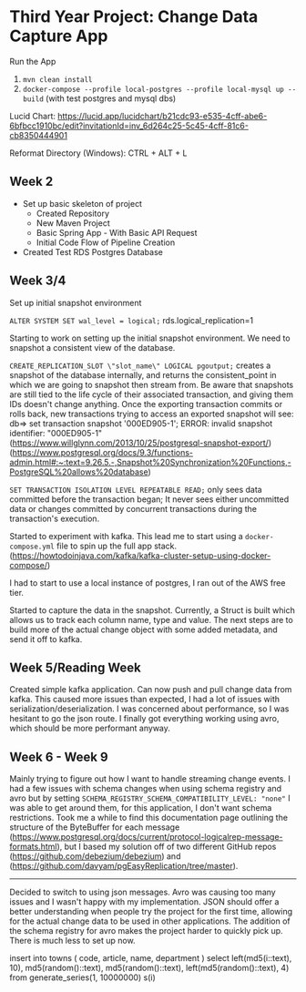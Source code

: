 # Third Year Project: Change Data Capture App

Run the App
1. `mvn clean install`
2. `docker-compose --profile local-postgres --profile local-mysql up --build` (with test postgres and mysql dbs)

Lucid Chart: https://lucid.app/lucidchart/b21cdc93-e535-4cff-abe6-6bfbcc1910bc/edit?invitationId=inv_6d264c25-5c45-4cff-81c6-cb8350444901

Reformat Directory (Windows): CTRL + ALT + L

## Week 2

 - Set up basic skeleton of project
   - Created Repository
   - New Maven Project
   - Basic Spring App - With Basic API Request
   - Initial Code Flow of Pipeline Creation
 - Created Test RDS Postgres Database


## Week 3/4

Set up initial snapshot environment

`ALTER SYSTEM SET wal_level = logical;`
rds.logical_replication=1

Starting to work on setting up the initial snapshot environment. We need to snapshot a consistent view of the database.

`CREATE_REPLICATION_SLOT \"slot_name\" LOGICAL pgoutput;` creates a snapshot of the database internally, and returns the consistent_point in which we are going to snapshot then stream from.
Be aware that snapshots are still tied to the life cycle of their associated transaction, and giving them IDs doesn't change anything. 
Once the exporting transaction commits or rolls back, new transactions trying to access an exported snapshot will see:
db=> set transaction snapshot '000ED905-1';
ERROR:  invalid snapshot identifier: "000ED905-1"
(https://www.willglynn.com/2013/10/25/postgresql-snapshot-export/)
(https://www.postgresql.org/docs/9.3/functions-admin.html#:~:text=9.26.5.-,Snapshot%20Synchronization%20Functions,-PostgreSQL%20allows%20database)

`SET TRANSACTION ISOLATION LEVEL REPEATABLE READ;` only sees data committed before the transaction began; 
It never sees either uncommitted data or changes committed by concurrent transactions during the transaction's execution.

Started to experiment with kafka. This lead me to start using a `docker-compose.yml` file to spin up the full app stack.
(https://howtodoinjava.com/kafka/kafka-cluster-setup-using-docker-compose/)

I had to start to use a local instance of postgres, I ran out of the AWS free tier.

Started to capture the data in the snapshot. Currently, a Struct is built which allows us to track each column name, type and value. 
The next steps are to build more of the actual change object with some added metadata, and send it off to kafka. 

## Week 5/Reading Week

Created simple kafka application. Can now push and pull change data from kafka. This caused more issues than expected, I had a lot of issues with serialization/deserialization. 
I was concerned about performance, so I was hesitant to go the json route. I finally got everything working using avro, which should be more performant anyway.

## Week 6 - Week 9

Mainly trying to figure out how I want to handle streaming change events. I had a few issues with schema changes when using schema registry and avro but
by setting `SCHEMA_REGISTRY_SCHEMA_COMPATIBILITY_LEVEL: "none"` I was able to get around them, for this application, I don't want schema restrictions.
Took me a while to find this documentation page outlining the structure of the ByteBuffer for each message (https://www.postgresql.org/docs/current/protocol-logicalrep-message-formats.html),
but I based my solution off of two different GitHub repos (https://github.com/debezium/debezium) and (https://github.com/davyam/pgEasyReplication/tree/master).

---

Decided to switch to using json messages. Avro was causing too many issues and I wasn't happy with my implementation.
JSON should offer a better understanding when people try the project for the first time, allowing for the actual change data to
be used in other applications. The addition of the schema registry for avro makes the project harder to quickly pick up. 
There is much less to set up now.


insert into towns (
code, article, name, department
)
select
left(md5(i::text), 10),
md5(random()::text),
md5(random()::text),
left(md5(random()::text), 4)
from generate_series(1, 10000000) s(i)

